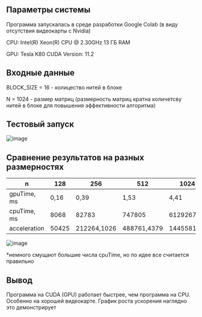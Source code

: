 ## Параметры системы
Программа запускалась в среде разработки Google Colab (в виду отсутствия видеокарты с Nvidia)

CPU: Intel(R) Xeon(R) CPU @ 2.30GHz 13 ГБ RAM

GPU: Tesla K80  CUDA Version: 11.2 

## Входные данные

BLOCK_SIZE = 16   - колицество нитей в блоке

N = 1024 - размер матриц (размерность матриц кратна количетсву нитей в блоке для повышения эффективности алгоритма)

## Тестовый запуск 

![image](https://user-images.githubusercontent.com/50167514/143007913-9e883cef-3d2d-4f82-97ec-3f0512ccd9b0.png)

## Сравнение результатов на разных размерностях 

| n  | 128 | 256 | 512 | 1024 | 2046 |
| ------------- | ------------- | ------------- | ------------- | ------------- | ------------- |
| gpuTime, ms | 0,16  |	0,39  |	1,53  |	4,41  |	16,38  |
| cpuTime, ms  | 8068  |	82783  |	747805  |	6129267  |	63504839   |
| acceleration   | 50425  |	212264,1026  |	488761,4379  |	1445581,84  |	3876974,298  |


![image](https://user-images.githubusercontent.com/50167514/143008252-398a4760-15b6-4262-b4ac-d759e79046c5.png)

*немного смущают большие числа cpuTime, но по идее все считается правильно

## Вывод

Программа на CUDA (GPU) работает быстрее, чем программа на CPU. Особенно на хорошей видеокарте. График роста ускорения наглядно это демонстрирует 

